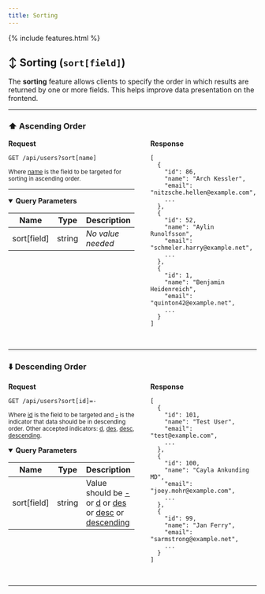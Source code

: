 ```yaml
---
title: Sorting
---
```


{% include features.html %}

## ↕️ Sorting (`sort[field]`)

The **sorting** feature allows clients to specify the order in which results are returned by one or more fields. This helps improve data presentation on the frontend.

---

### ⬆️ Ascending Order

<div style="display: flex; gap: 2rem; align-items: flex-start;" class="language-http">

<div style="flex: 1;" class="highlight">
<strong>Request</strong>

<pre class="highlight"><code>GET /api/users?sort[name]</code></pre>

<sup>Where <ins>name</ins> is the field to be targeted for sorting in ascending order.</sup>

---

<details open class="sup">
<summary><strong>Query Parameters</strong></summary>

| Name        | Type   | Description       |
|-------------|--------|-------------------|
| sort[field] | string | *No value needed* |

</details>
</div>

<div style="flex: 1;">
<strong>Response</strong>

<pre><code>[
  {
    "id": 86,
    "name": "Arch Kessler",
    "email": "nitzsche.hellen@example.com",
    ...
  },
  {
    "id": 52,
    "name": "Aylin Runolfsson",
    "email": "schmeler.harry@example.net",
    ...
  },
  {
    "id": 1,
    "name": "Benjamin Heidenreich",
    "email": "quinton42@example.net",
    ...
  }
]
</code></pre>
</div>

</div>

<br>

---

### ⬇️ Descending Order

<div style="display: flex; gap: 2rem; align-items: flex-start;" class="language-http">

<div style="flex: 1;" class="highlight">
<strong>Request</strong>

<pre class="highlight"><code>GET /api/users?sort[id]=-</code></pre>

<sup>Where <ins>id</ins> is the field to be targeted and <ins>\-</ins> is the indicator that data should be in descending order.
Other accepted indicators: <ins>d</ins>, <ins>des</ins>, <ins>desc</ins>, <ins>descending</ins>.</sup>

<details open class="sup">
<summary><strong>Query Parameters</strong></summary>

| Name         | Type   | Description                                                                                |
|--------------|--------|--------------------------------------------------------------------------------------------|
| sort[field]  | string | Value should be <ins>-</ins> or <ins>d</ins> or <ins>des</ins> or <ins>desc</ins> or <ins>descending</ins> |
</details>
</div>

<div style="flex: 1;">
<strong>Response</strong>

<pre><code>[
  {
    "id": 101,
    "name": "Test User",
    "email": "test@example.com",
    ...
  },
  {
    "id": 100,
    "name": "Cayla Ankunding MD",
    "email": "joey.mohr@example.com",
    ...
  },
  {
    "id": 99,
    "name": "Jan Ferry",
    "email": "sarmstrong@example.net",
    ...
  }
]
</code></pre>
</div>

</div>

<br>

---
